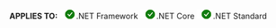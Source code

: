 <Token>**APPLIES TO:** ![Yes](media/yes-icon.png).NET Framework ![Yes](media/yes-icon.png).NET Core ![Yes](media/yes-icon.png).NET Standard </Token>